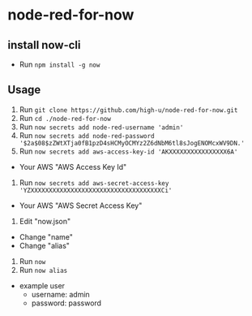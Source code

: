 # node-red-for-now

## install now-cli

- Run `npm install -g now`

## Usage

1. Run `git clone https://github.com/high-u/node-red-for-now.git`
1. Run `cd ./node-red-for-now`
1. Run `now secrets add node-red-username 'admin'`
1. Run `now secrets add node-red-password '$2a$08$zZWtXTja0fB1pzD4sHCMyOCMYz2Z6dNbM6tl8sJogENOMcxWV9DN.'`
1. Run `now secrets add aws-access-key-id 'AKXXXXXXXXXXXXXXXX6A'`
  - Your AWS "AWS Access Key Id"
1. Run `now secrets add aws-secret-access-key 'YZXXXXXXXXXXXXXXXXXXXXXXXXXXXXXXXXXXXXCi'`
  - Your AWS "AWS Secret Access Key"
1. Edit "now.json"
  - Change "name"
  - Change "alias"
1. Run `now`
1. Run `now alias`

- example user
  - username: admin
  - password: password
